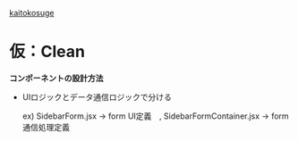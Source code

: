 <a href="https://kaiton-blog.space/">kaitokosuge</a>
<h1>仮：Clean</h1>

<strong>コンポーネントの設計方法</strong>
<ul>
    <li>UIロジックとデータ通信ロジックで分ける</li>
    <p>ex) SidebarForm.jsx -> form UI定義　, SidebarFormContainer.jsx -> form 通信処理定義</p>
</ul>
